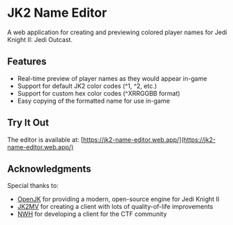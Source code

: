 # JK2 Name Editor

A web application for creating and previewing colored player names for Jedi Knight II: Jedi Outcast.

## Features

- Real-time preview of player names as they would appear in-game
- Support for default JK2 color codes (^1, ^2, etc.)
- Support for custom hex color codes (^XRRGGBB format)
- Easy copying of the formatted name for use in-game

## Try It Out

The editor is available at: [https://jk2-name-editor.web.app/](https://jk2-name-editor.web.app/)

## Acknowledgments

Special thanks to:
- [OpenJK](https://github.com/JACoders/OpenJK) for providing a modern, open-source engine for Jedi Knight II
- [JK2MV](https://jk2mv.org/) for creating a client with lots of quality-of-life improvements
- [NWH](https://jk2t.ddns.net/) for developing a client for the CTF community
